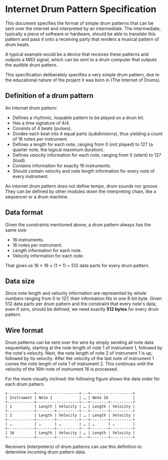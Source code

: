 # Internet Drum Pattern Specification

This document specifies the format of simple drum patterns that can be sent
over the internet and interpreted by an intermediate. The intermediate,
typically a piece of software or hardware, should be able to translate this
pattern and pass it onto a receiving party that renders a musical pattern of
drum beats.

A typical example would be a device that receives these patterns and outputs a
MIDI signal, which can be sent to a drum computer that outputs the audible drum
pattern.

This specification deliberately specifies a very simple drum pattern, due to
the educational nature of the project it was born in (The Internet of Drums).

## Definition of a drum pattern

An internet drum pattern:

- Defines a rhythmic, loopable pattern to be played on a drum kit.
- Has a time signature of 4/4.
- Consists of 4 beats (pulses).
- Divides each beat into 4 equal parts (subdivisions), thus yielding a count of
  16 notes per instrument.
- Defines a length for each note, ranging from 0 (not played) to 127 (a quarter
  note, the logical maximum duration).
- Defines velocity information for each note, ranging from 0 (silent) to 127
  (loud).
- Contains information for exactly 16 instruments.
- Should contain velocity and note length information for every note of every
  instrument.

An internet drum pattern does not define tempo, drum sounds nor groove. They
can be defined by other modules down the interpreting chain, like a sequencer
or a drum machine.

## Data format

Given the constraints mentioned above, a drum pattern always has the same size:

- 16 instruments.
- 16 notes per instrument.
- Length information for each note.
- Velocity information for each note.

That gives us 16 × 16 × (1 + 1) = 512 data parts for every drum pattern.

## Data size

Since note length and velocity information are represented by whole numbers
ranging from 0 to 127, their information fits in one 8-bit byte. Given 512 data
parts per drum pattern and the constraint that every note's data, even if zero,
should be defined, we need exactly **512 bytes** for every drum pattern.

## Wire format

Drum patterns can be sent over the wire by simply sending all note data
sequentially, starting at the note length of note 1 of instrument 1, followed
by the note's velocity. Next, the note length of note 2 of instrument 1 is up,
followed by its velocity. After the velocity of the last note of instrument 1
comes the note length of note 1 of instrument 2. This continues until the
velocity of the 16th note of instrument 16 is processed.

For the more visually inclined: the following figure shows the data order for
each drum pattern.

```
+------------+-------------------+---+-------------------+
| Instrument | Note 1            | … | Note 16           |
+------------+-------------------+---+--------+----------+
| 1          | Length | Velocity | … | Length | Velocity |
+------------+--------+----------+---+--------+----------+
| 2          | Length | Velocity | … | Length | Velocity |
+------------+--------+----------+---+--------+----------+
| …          | …      | …        | … | …      | …        |
+------------+--------+----------+---+--------+----------+
| 16         | Length | Velocity | … | Length | Velocity |
+------------+--------+----------+---+--------+----------+
```

Receivers (interpreters) of drum patterns can use this definition to determine
incoming drum pattern data.

[1]: https://en.wikipedia.org/wiki/MIDI
